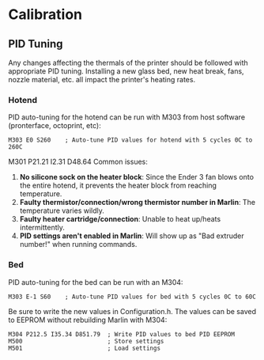 # Calibration

## PID Tuning
Any changes affecting the thermals of the printer should be followed with appropriate PID tuning. Installing a new glass bed, new heat break, fans, nozzle material, etc. all impact the printer's heating rates.
### Hotend
PID auto-tuning for the hotend can be run with M303 from host software (pronterface, octoprint, etc):
```gcode
M303 E0 S260    ; Auto-tune PID values for hotend with 5 cycles 0C to 260C
```
M301 P21.21 I2.31 D48.64
Common issues:
1. **No silicone sock on the heater block**: Since the Ender 3 fan blows onto the entire hotend, it prevents the heater block from reaching temperature.
2. **Faulty thermistor/connection/wrong thermistor number in Marlin**: The temperature varies wildly.
3. **Faulty heater cartridge/connection**: Unable to heat up/heats intermittently.
4. **PID settings aren't enabled in Marlin**: Will show up as "Bad extruder number!" when running commands.

### Bed
PID auto-tuning for the bed can be run with an M304:
```gcode
M303 E-1 S60    ; Auto-tune PID values for bed with 5 cycles 0C to 60C
```
Be sure to write the new values in Configuration.h. The values can be saved to EEPROM without rebuilding Marlin with M304:
```gcode
M304 P212.5 I35.34 D851.79  ; Write PID values to bed PID EEPROM
M500                        ; Store settings
M501                        ; Load settings
```